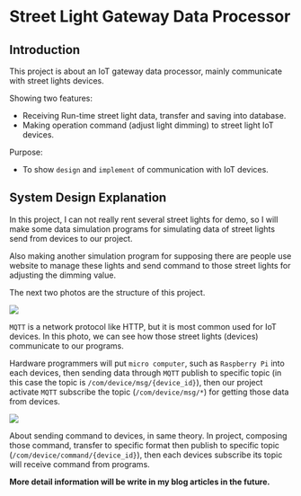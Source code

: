# Street Light Gateway Data Processor

## Introduction

This project is about an IoT gateway data processor, mainly communicate with street lights devices.

Showing two features:

- Receiving Run-time street light data, transfer and saving into database.
- Making operation command (adjust light dimming) to street light IoT devices.

Purpose:

- To show `design` and `implement` of communication with IoT devices. 


## System Design Explanation

In this project, I can not really rent several street lights for demo, so I will make some data simulation programs 
for simulating data of street lights send from devices to our project.

Also making another simulation program for supposing there are people use website to manage these lights
 and send command to those street lights for adjusting the dimming value.

The next two photos are the structure of this project. 

![](https://minayu0416.files.wordpress.com/2021/03/screen-shot-2021-03-09-at-2.52.45-pm.png)

`MQTT` is a network protocol like HTTP, but it is most common used for IoT devices. In this photo, 
we can see how those street lights (devices) communicate to our programs.

Hardware programmers will put `micro computer`, such as `Raspberry Pi` into each devices, 
then sending data through `MQTT` publish to specific topic (in this case the topic is `/com/device/msg/{device_id}`),
 then our project activate `MQTT` subscribe the topic (`/com/device/msg/*`) for getting those data from devices.


![](https://minayu0416.files.wordpress.com/2021/03/screen-shot-2021-03-09-at-2.52.59-pm.png)

About sending command to devices, in same theory. In project, composing those command, transfer to specific format then
 publish to specific topic (`/com/device/command/{device_id}`), then each devices subscribe its topic will receive command
  from programs.     

**More detail information will be write in my blog articles in the future.**

